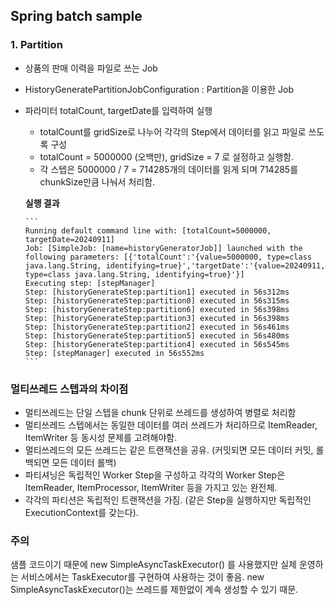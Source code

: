 Spring batch sample
---------------------------------

### 1. Partition
- 상품의 판매 이력을 파일로 쓰는 Job
- HistoryGeneratePartitionJobConfiguration : Partition을 이용한 Job
- 파라미터 totalCount, targetDate를 입력하여 실행

  - totalCount를 gridSize로 나누어 각각의 Step에서 데이터를 읽고 파일로 쓰도록 구성
  - totalCount = 5000000 (오백만), gridSize = 7 로 설정하고 실행함. 
  - 각 스텝은 5000000 / 7 = 714285개의 데이터를 읽게 되며 714285를 chunkSize만큼 나눠서 처리함.
  

  **실행 결과**

      ```
      Running default command line with: [totalCount=5000000, targetDate=20240911]
      Job: [SimpleJob: [name=historyGeneratorJob]] launched with the following parameters: [{'totalCount':'{value=5000000, type=class java.lang.String, identifying=true}','targetDate':'{value=20240911, type=class java.lang.String, identifying=true}'}]
      Executing step: [stepManager]
      Step: [historyGenerateStep:partition1] executed in 56s312ms
      Step: [historyGenerateStep:partition0] executed in 56s315ms
      Step: [historyGenerateStep:partition6] executed in 56s398ms
      Step: [historyGenerateStep:partition3] executed in 56s398ms
      Step: [historyGenerateStep:partition2] executed in 56s461ms
      Step: [historyGenerateStep:partition5] executed in 56s480ms
      Step: [historyGenerateStep:partition4] executed in 56s545ms
      Step: [stepManager] executed in 56s552ms
      ```
### 멀티쓰레드 스텝과의 차이점
  - 멀티쓰레드는 단일 스텝을 chunk 단위로 쓰레드를 생성하여 병렬로 처리함
  - 멀티쓰레드 스텝에서는 동일한 데이터를 여러 쓰레드가 처리하므로 ItemReader, ItemWriter 등 동시성 문제를 고려해야함.
  - 멀티쓰레드의 모든 쓰레드는 같은 트랜잭션을 공유. (커밋되면 모든 데이터 커밋, 롤백되면 모든 데이터 롤백)
  - 파티셔닝은 독립적인 Worker Step을 구성하고 각각의 Worker Step은  ItemReader, ItemProcessor, ItemWriter 등을 가지고 있는 완전체.
  - 각각의 파티션은 독립적인 트랜잭션을 가짐. (같은 Step을 실행하지만 독립적인 ExecutionContext를 갖는다).

### 주의
샘플 코드이기 때문에 new SimpleAsyncTaskExecutor() 를 사용했지만 실제 운영하는 서비스에서는 TaskExecutor를 구현하여 사용하는 것이 좋음.
new SimpleAsyncTaskExecutor()는 쓰레드를 제한없이 계속 생성할 수 있기 때문.


